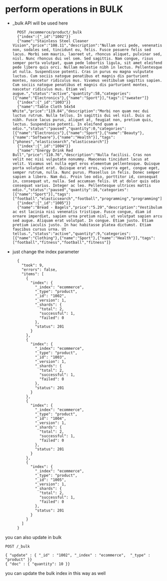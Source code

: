 # perform operations in BULK

- _bulk API will be used here

        POST /ecommerce/product/_bulk
        {"index":{"_id":"1002"}}
        {"name":"Stainless Steel Cleaner Vision","price":"108.11","description":"Nullam orci pede, venenatis non, sodales sed, tincidunt eu, felis. Fusce posuere felis sed lacus. Morbi sem mauris, laoreet ut, rhoncus aliquet, pulvinar sed, nisl. Nunc rhoncus dui vel sem. Sed sagittis. Nam congue, risus semper porta volutpat, quam pede lobortis ligula, sit amet eleifend pede libero quis orci. Nullam molestie nibh in lectus. Pellentesque at nulla. Suspendisse potenti. Cras in purus eu magna vulputate luctus. Cum sociis natoque penatibus et magnis dis parturient montes, nascetur ridiculus mus. Vivamus vestibulum sagittis sapien. Cum sociis natoque penatibus et magnis dis parturient montes, nascetur ridiculus mus. Etiam vel augue.","status":"active","quantity":58,"categories":[{"name":"Electronics"},{"name":"Sport"}],"tags":["sweater"]}
        {"index":{"_id":"1003"}}
        {"name":"Table Cloth 54x54 White","price":"119.84","description":"Morbi non quam nec dui luctus rutrum. Nulla tellus. In sagittis dui vel nisl. Duis ac nibh. Fusce lacus purus, aliquet at, feugiat non, pretium quis, lectus. Suspendisse potenti. In eleifend quam a odio.","status":"paused","quantity":0,"categories":[{"name":"Electronics"},{"name":"Sport"},{"name":"Beauty"},{"name":"Software"},{"name":"Health"}],"tags":["phones","elasticsearch","elasticsearch"]}
        {"index":{"_id":"1004"}}
        {"name":"Energy Drink Red Bull","price":"110.76","description":"Nulla facilisi. Cras non velit nec nisi vulputate nonummy. Maecenas tincidunt lacus at velit. Vivamus vel nulla eget eros elementum pellentesque. Quisque porta volutpat erat. Quisque erat eros, viverra eget, congue eget, semper rutrum, nulla. Nunc purus. Phasellus in felis. Donec semper sapien a libero. Nam dui. Proin leo odio, porttitor id, consequat in, consequat ut, nulla. Sed accumsan felis. Ut at dolor quis odio consequat varius. Integer ac leo. Pellentesque ultrices mattis odio.","status":"paused","quantity":16,"categories":[{"name":"Sport"}],"tags":["football","elasticsearch","football","programming","programming"]}
        {"index":{"_id":"1005"}}
        {"name":"Bread - Bagels","price":"5.29","description":"Vestibulum ac est lacinia nisi venenatis tristique. Fusce congue, diam id ornare imperdiet, sapien urna pretium nisl, ut volutpat sapien arcu sed augue. Aliquam erat volutpat. In congue. Etiam justo. Etiam pretium iaculis justo. In hac habitasse platea dictumst. Etiam faucibus cursus urna. Ut tellus.","status":"active","quantity":9,"categories":[{"name":"Clothing"},{"name":"Sport"},{"name":"Health"}],"tags":["football","fitness","football","fitness"]}

- just change the index parameter

        {
          "took": 9,
          "errors": false,
          "items": [
            {
              "index": {
                "_index": "ecommerce",
                "_type": "product",
                "_id": "1002",
                "_version": 1,
                "_shards": {
                  "total": 2,
                  "successful": 1,
                  "failed": 0
                },
                "status": 201
              }
            },
            {
              "index": {
                "_index": "ecommerce",
                "_type": "product",
                "_id": "1003",
                "_version": 1,
                "_shards": {
                  "total": 2,
                  "successful": 1,
                  "failed": 0
                },
                "status": 201
              }
            },
            {
              "index": {
                "_index": "ecommerce",
                "_type": "product",
                "_id": "1004",
                "_version": 1,
                "_shards": {
                  "total": 2,
                  "successful": 1,
                  "failed": 0
                },
                "status": 201
              }
            },
            {
              "index": {
                "_index": "ecommerce",
                "_type": "product",
                "_id": "1005",
                "_version": 1,
                "_shards": {
                  "total": 2,
                  "successful": 1,
                  "failed": 0
                },
                "status": 201
              }
            }
          ]
        }

you can also update in bulk

    POST /_bulk
    
    { "update" : { "_id" : "1002", "_index" : "ecommerce",  "_type" : "product" }} 
    { "doc" : { "quantity": 10 }} 

you can update the bulk index in this way as well
 
